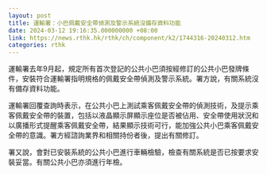 ```yaml
---
layout: post
title: 運輸署：小巴佩戴安全帶偵測及警示系統沒備存資料功能
date: 2024-03-12 19:16:35.000000000 +08:00
link: https://news.rthk.hk/rthk/ch/component/k2/1744316-20240312.htm
categories: rthk
---
```


運輸署去年9月起，規定所有首次登記的公共小巴須按經修訂的公共小巴發牌條件，安裝符合運輸署指明規格的佩戴安全帶偵測及警示系統。署方說，有關系統沒有備存資料功能。

運輸署回覆查詢時表示，在公共小巴上測試乘客佩戴安全帶的偵測技術，及提示乘客佩戴安全帶的裝置，包括以液晶顯示屏顯示座位是否被佔用、安全帶使用狀況和以廣播形式提醒乘客佩戴安全帶，結果顯示技術可行，能加強公共小巴乘客佩戴安全帶的意識。署方經諮詢業界和相關持份者後，提出有關修訂。

署又說，會對已安裝系統的公共小巴進行車輛檢驗，檢查有關系統是否已按要求安裝妥當。有關公共小巴亦須進行年檢。

